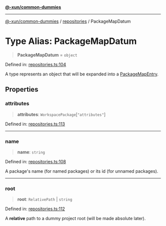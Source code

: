 [**@-xun/common-dummies**](../../README.md)

***

[@-xun/common-dummies](../../README.md) / [repositories](../README.md) / PackageMapDatum

# Type Alias: PackageMapDatum

> **PackageMapDatum** = `object`

Defined in: [repositories.ts:104](https://github.com/Xunnamius/test-utils/blob/22581cfc5e5d8631e4f7db402aefa2e14fa59432/packages/common-dummies/src/repositories.ts#L104)

A type represents an object that will be expanded into a
[PackageMapEntry](PackageMapEntry.md).

## Properties

### attributes

> **attributes**: `WorkspacePackage`\[`"attributes"`\]

Defined in: [repositories.ts:113](https://github.com/Xunnamius/test-utils/blob/22581cfc5e5d8631e4f7db402aefa2e14fa59432/packages/common-dummies/src/repositories.ts#L113)

***

### name

> **name**: `string`

Defined in: [repositories.ts:108](https://github.com/Xunnamius/test-utils/blob/22581cfc5e5d8631e4f7db402aefa2e14fa59432/packages/common-dummies/src/repositories.ts#L108)

A package's name (for named packages) or its id (for unnamed packages).

***

### root

> **root**: `RelativePath` \| `string`

Defined in: [repositories.ts:112](https://github.com/Xunnamius/test-utils/blob/22581cfc5e5d8631e4f7db402aefa2e14fa59432/packages/common-dummies/src/repositories.ts#L112)

A **relative** path to a dummy project root (will be made absolute later).
